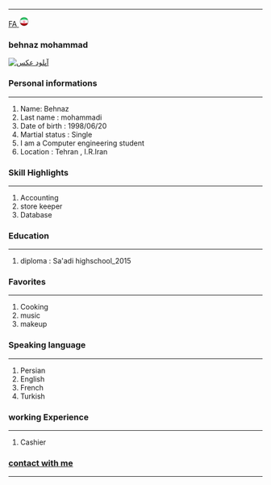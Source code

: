 
---
[FA](index.md)<a class="pt-trigger" href="index" data-animation="62"> <img src="img/Iran.png" width="20" height="20"/></a>

### behnaz mohammad
<a href="https://uupload.ir/view/mdax_pic.jpeg" target="_blank"><img src="https://uupload.ir/files/mdax_pic_thumb.jpeg" border="0" alt="آپلود عکس" /></a>

### Personal informations

---
<ol>
  <li> Name: Behnaz</li>
  <li> Last name : mohammadi</li>
  <li> Date of birth : 1998/06/20</li>
  <li> Martial status : Single</li>
  <li> I am a Computer engineering student</li>
  <li> Location : Tehran , I.R.Iran</li>
</ol>


### Skill Highlights

---
<ol>
  <li> Accounting</li>
  <li> store keeper</li>
  <li> Database</li>
</ol>

### Education

---
<ol>
<li>diploma : Sa'adi highschool_2015 </li>
</ol>

### Favorites

---
<ol>
  <li> Cooking</li>
  <li> music</li>
  <li> makeup</li>
</ol>

### Speaking language

---
<ol> 
  <li> Persian</li>
  <li> English</li>
  <li> French</li>
  <li> Turkish</li>
</ol>

### working Experience

---
<ol>
  <li> Cashier</li>
</ol>

### [contact with me](behnaz.m18@gmail.com)


--- 

